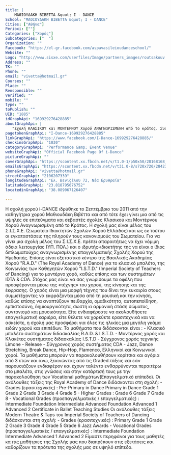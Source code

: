 ```yaml
---
title: |
    ΜΑΘΙΟΥΔΑΚΗ ΒΙΒΕΤΤΑ &quot; I - DANCE
School: "ΜΑΘΙΟΥΔΑΚΗ ΒΙΒΕΤΤΑ &quot; I - DANCE"
Cities: ["Αθήνα"]
Perioxi: [""]
Categories: ["Χορός"]
Subcategories: ["  "]
Organization: ""
Facebook: "https://el-gr.facebook.com/aspavasileioudanceschool/"
Website: ""
Logo: "http://www.sisxe.com/userfiles/Image/partners_images/routsakouv.jpg"
Address: ""
TK: ""
Phone: ""
email: "vivetta@hotmail.gr"
Courses: ""
Place: ""
Rensponsible: ""
Verified: ""
mobile: ""
type: ""
toPublish: ""
UID: "1885"
idGraphApi: "169929276428885"
aboutGraphApi: | 
   "Σχολή ΚΛΑΣΙΚΟΥ και ΜΟΝΤΕΡΝΟΥ Χορού ΑΝΑΓΝΩΡΙΣΜΕΝΗ από το κράτος. Συστήματα διδασκαλίας RAD, ISTD, IDTA, CDA. Διευθύντρια Μαθιουδάκη Βιβέττα."
pagetokenGraphApi: "I-Dance-169929276428885"
linkGraphApi: "https://www.facebook.com/I-Dance-169929276428885/"
checkinsGraphApi: "1030"
categoryGraphApi: "Performance &amp; Event Venue"
websiteGraphApi: "Official Facebook Page Of i-Dance"
pictureGraphApi: ""
coverGraphApi: "https://scontent.xx.fbcdn.net/v/t1.0-1/p50x50/28168168_1671114089643722_6654054590976201347_n.jpg?oh=74e1c732daa29818035f1a76f69f41ba&amp;oe=5B084EF4"
emailsGraphApi: "https://scontent.xx.fbcdn.net/v/t31.0-8/s720x720/28423324_1671116252976839_3947434665444552170_o.jpg?oh=e89440f3d962281c03109a31889e085a&amp;oe=5B3B57DC"
phoneGraphApi: "vivetta@hotmail.gr"
streetGraphApi: "2106207339"
longitudeGraphApi: "Ελ. Βενιζέλου 72, Νέα Ερυθραία"
latitudeGraphApi: "23.818795076752"
locatedinGraphApi: "38.089067126407"

---
```


Η σχολή χορού i-DANCE ιδρύθηκε το Σεπτέμβριο του 2011 από την καθηγήτρια χορού Μαθιουδάκη Βιβέττα και από τότε έχει γίνει μια από τις υψηλές σε επιτεύγματα και σεβαστές σχολές Κλασικού και Μοντέρνου Χορού Αναγνωρισμένη από το Κράτος. Η σχολή μας είναι μέλος του Σ.Ι.Σ.Χ.Ε. (Σωματείο Ιδιοκτητών Σχολών Χορού Ελλάδος) και ως εκ τούτου οι εγκαταστάσεις της πληρούν τους κανονισμούς του Σωματείου. Για να γίνει μια σχολή μέλος του Σ.Ι.Σ.Χ.Ε. πρέπει απαραιτήτως να έχει νόμιμη άδεια λειτουργίας (ΥΠ. ΠΟΛ.) και ο ιδρυτής-ιδιοκτήτης της να είναι ο ίδιος διπλωματούχος αναγνωρισμένης επαγγελματικής Σχολής Χορού της Ημεδαπής. Επίσης είναι εξεταστικό κέντρο της Βασιλικής Ακαδημίας Χορού &quot;R.A.D.&quot; (The Royal Academy of Dance) για το κλασικό μπαλέτο, της Κοινωνίας των Καθηγητών Χορού &quot;I.S.T.D.&quot; (Imperial Society of Teachers of Dancing) για το μοντέρνο χορό, καθώς επίσης και των συστημάτων IDTA &amp; CDA. Στόχος μας είναι να σας γνωρίσουμε τα οφέλη που προσφέρονται μέσω της «τέχνης» του χορού, της κίνησης και της έκφρασης. Ο χορός είναι μια μορφή τέχνης που δίνει την ευκαιρία στους συμμετέχοντες να εκφράζονται μέσα από τη μουσική και την κίνηση, καθώς επίσης να αναπτύξουν πειθαρχία, ομαδικότητα, αυτοπεποίθηση, εμπιστοσύνη, δημιουργικότητα, σωστή κι αρμονική στάση σώματος, συντονισμό και μουσικότητα. Είτε ενδιαφέρεστε να ακολουθήσετε επαγγελματική καριέρα, είτε θέλετε να χορεύετε ερασιτεχνικά και να ασκείστε, η σχολή μας προσφέρει για όλες τις ηλικίες μια μεγάλη γκάμα ειδών χορού και επιπέδων. Τα μαθήματα που διδάσκονται είναι : - Κλασικό μπαλέτο συστημάτων διδασκαλίας R.A.D. &amp; I.S.T.D. - Μοντέρνος χορός και Κλακέτες συστήματος διδασκαλίας I.S.T.D - Σύγχρονος χορός τεχνικής Limone - Release - Σύγχρονος χορός συστήματος CDA - Jazz, Dance Stretching, Break Dance, Hip-Hop, Flamenco, Ελληνικοί και Κοινωνικοί χοροί. Τα μαθήματα μπορούν να παρακολουθήσουν κορίτσια και αγόρια από 3 ετών και άνω, ξεκινώντας από τις Graded.τάξεις και εάν παρουσιάζουν ενδιαφέρον και έχουν ταλέντο ενθαρρύνονται περαιτέρω στο μπαλέτο, στις γνώσεις και στην κατάρτισή τους με την παρακολούθηση των Vocational μαθημάτων(Επαγγελματικό επίπεδο). Οι ακόλουθες τάξεις της Royal Academy of Dance διδάσκονται στη σχολή: - Grades (ερασιτεχνικές) : Pre-Primary in Dance Primary in Dance Grade 1 Grade 2 Grade 3 Grade 4 Grade 5 - Higher Grades : Grade 6 Grade 7 Grade 8 - Vocational Grades (προεπαγγελματικές / επαγγελματικές) : Intermediate Foundation Intermediate Advanced Foundation Advanced 1 Advanced 2 Certificate in Ballet Teaching Studies Οι ακόλουθες τάξεις Modern Theatre &amp; Taps του Imperial Society of Teachers of Dancing διδάσκονται στη σχολή: - Grades (ερασιτεχνικές) : Primary Grade 1 Grade 2 Grade 3 Grade 4 Grade 5 Grade 6 Jazz Awards - Vocational Grades (προεπαγγελματικές / επαγγελματικές) : Intermediate Foundation Intermediate Advanced 1 Advanced 2 Είμαστε περηφάνοι για τους μαθητές κα ιτις μαθήτριες της Σχολής μας που διαπρέπουν στις εξετάσεις και καθορίζουν τα πρότυπα της σχολής μας σε υψηλό επίπεδο.

